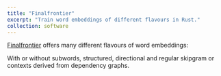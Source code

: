 ```yaml
---
title: "Finalfrontier"
excerpt: "Train word embeddings of different flavours in Rust."
collection: software
---
```


[Finalfrontier](https://github.com/finalfusion/finalfrontier/) offers many different flavours of word embeddings: 

With or without subwords, structured, directional and regular skipgram or contexts derived from dependency graphs.
